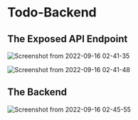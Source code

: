 # Todo-Backend
## The Exposed API Endpoint
![Screenshot from 2022-09-16 02-41-35](https://user-images.githubusercontent.com/111923574/190843145-0d5349c6-2768-4e4d-9ed2-412b5caa8668.png)


![Screenshot from 2022-09-16 02-41-48](https://user-images.githubusercontent.com/111923574/190843149-2ca04d2a-cb0d-447c-901a-ddb5bc66ea6d.png)



## The Backend
![Screenshot from 2022-09-16 02-45-55](https://user-images.githubusercontent.com/111923574/190843153-1f81fb9c-b032-4252-81ca-e8d4a001dae7.png)
